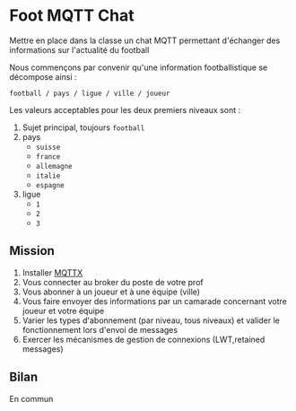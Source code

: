 # Foot MQTT Chat

Mettre en place dans la classe un chat MQTT permettant d'échanger des informations sur l'actualité du football

Nous commençons par convenir qu'une information footballistique se décompose ainsi :

`football / pays / ligue / ville / joueur`

Les valeurs acceptables pour les deux premiers niveaux sont :
1. Sujet principal, toujours `football`
2. pays
   - `suisse`
   - `france`
   - `allemagne`
   - `italie`
   - `espagne`
3. ligue
   - `1`
   - `2`
   - `3`

## Mission

1. Installer [MQTTX](https://mqttx.app/)
1. Vous connecter au broker du poste de votre prof
2. Vous abonner à un joueur et à une équipe (ville)
3. Vous faire envoyer des informations par un camarade concernant votre joueur et votre équipe
4. Varier les types d'abonnement (par niveau, tous niveaux) et valider le fonctionnement lors d'envoi de messages
5. Exercer les mécanismes de gestion de connexions (LWT,retained messages)

## Bilan
En commun


